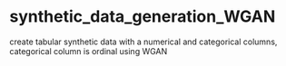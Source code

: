 # synthetic_data_generation_WGAN
create tabular synthetic data with a numerical and categorical columns, categorical column is ordinal using WGAN
